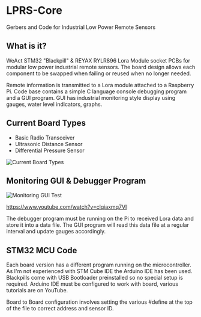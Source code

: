 # LPRS-Core
Gerbers and Code for Industrial Low Power Remote Sensors

## What is it?
WeAct STM32 "Blackpill" & REYAX RYLR896 Lora Module socket PCBs for modular low power industrial remote sensors. 
The board design allows each component to be swapped when failing or reused when no longer needed.

Remote information is transmitted to a Lora module attached to a Raspberry Pi.
Code base contains a simple C language console debugging program and a GUI program.
GUI has industrial monitoring style display using gauges, water level indicators, graphs.

## Current Board Types
* Basic Radio Transceiver
* Ultrasonic Distance Sensor
* Differential Pressure Sensor

![Current Board Types](https://i.imgur.com/noyWctf.png)

## Monitoring GUI & Debugger Program
![Monitoring GUI Test](https://i.imgur.com/C9BgKUJ.png)

https://www.youtube.com/watch?v=clqiaxmq7VI

The debugger program must be running on the Pi to received Lora data and store it into a data file.
The GUI program will read this data file at a regular interval and update gauges accordingly.

## STM32 MCU Code
Each board version has a different program running on the microcontroller. 
As I'm not experienced with STM Cube IDE the Arduino IDE has been used.
Blackpills come with USB Bootloader preinstalled so no special setup is required.
Arduino IDE must be configured to work with board, various tutorials are on YouTube.

Board to Board configuration involves setting the various #define at the top of the file to correct address and sensor ID.
